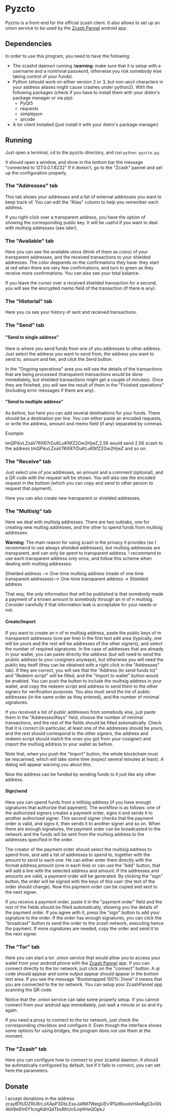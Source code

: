 
# Pyzcto

Pyzcto is a front-end  for the official zcash client. It also allows to set up an onion service to be used by the [Zcash Pannel](https://github.com/miguelmarco/ZcashPannel) android app.

## Dependencies

In order to use this program, you need to have the following:

- The zcashd daemon running (**warning**: make sure that it is setup with a username and a nontrivial password, otherwise you risk somebody else taking control of your funds).
- Python (should work on either version 2 or 3, but non-ascii characters in your address aliases might cause crashes under python2). With the following packages (check if you have to install them with your distro's package manager or via pip):
  - PyQt5
  - requests
  - simplejson
  - qrcode
- A tor client installed (just install it with your distro's package manager)

## Running

Just open a terminal, cd to the pyzcto directory, and run `python pyzcto.py`.

It should open a window, and show in the bottom bar the message "connected to 127.0.0.1:8232" If it doesn't, go to the "Zcash" pannel and set up the configuration properly.

### The "Addresses" tab

This tab shows your addresses and a list of external addresses you want to keep track of. You can edit the "Alias" column to help you remember each address.

If you right-click over a transparent address, you have the option of showing the corresponding public key. It will be useful if you want to deal with multisig addresses (see later).

### The "Available" tab

Here you can see the available utxos (think of them as coins) of your transparent addresses, and the received transactions to your shielded addresses. The color deppends on the confirmations they have: they start at red when there are very few confirmations, and turn to green as they receive more confirmations. You can also see your total balance.

If you leave the cursor over a received shielded transaction for a second, you will see the encrypted memo field of the transaction (if there is any).

### The "Historial" tab

Here you ca see your history of sent and received transactions.

### The "Send" tab

#### "Send to single address"

Here is where you send funds from one of you addresses to other address. Just select the address you want to send from, the address you want to send to, amount and fee, and click the Send button.

In the "Ongoing operations" area you will see the details of the transactions that are being processed (transparent transactions would be done immediately, but shielded transactions might get a couple of minutes). Once they are finished, you will see the result of them in the "Finished operations" (including error messages if there are any).

#### "Send to multiple address"

As before, but here you can add several destinations for your funds. There should be a destination per line .You can either paste an encoded requests, or write the address, amount and memo field (if any) separated by commas.

Example:

tmQPikvLZxaV76XR7rDuKLuKNfZ2Gw2HjwZ,2.56 would send 2.56 zcash to the address tmQPikvLZxaV76XR7rDuKLuKNfZ2Gw2HjwZ and so on.

### The "Receive" tab

Just select one of you addresses, an amount and a comment (optional), and a QR code with the request will be shown. You will also see the encoded request in the bottom (which you can copy and send to other person to request that payment).

Here you can also create new transparent or shielded addresses.

### The "Multisig" tab

Here we deal with multisig addresses. There are two subtabs, one for creating new multisg addresses, and the other to spend funds from multisig addresses.

**Warning**: The main reason for using zcash is the privacy it provides (so I recommend to use always shielded addresses), but multisig addresses are transparent, and can only be spent to transparent address. I recommend to use each transparent address only once, and follow this scheme when dealing with multisig addresses:

Shielded address --> One-time multisig address (made of one time transparent addresses)--> One-time transparent address -> Shielded address

That way, the only information that will be published is that somebody made a payment of a known amount to somebody through an m of n multisig. Consider carefully if that information leak is acceptable for your needs or not.

#### Create/Import

If you want to create an n of m multisig address, paste the public keys of m transparent addresses (one per line) in the first text edit area (typically, one will be yours and the rest will be addresses of the other signers), and select the number of required signatures. In the case of addresses that are already in your wallet, you can paste directly the address (but will need to send the prublic address to your cosigners anyways), but otherwise you will need the public key itself (they can be obtained with a right click in the "Addresses" tab). If they are correct, you will see that the "Address (to send funds to)" and "Redeem script" will be filled, and the "Import to wallet" button would be enabled. You can push the button to include the multisig address in your wallet, and copy the redeem script and address to send them to the other signers for verification purposes. You also must send the list of public addresses (in the same order as they entered), and the number of minimal signatures.

If you received a list of public addresses from somebody else, just paste them in the "Addresses/Keys" field, choose the number of minimal transactions, and the rest of the fields should be filled automatically. Check that it is correct (in particular, at least one of the addresses should be yours, and the rest should correspond to the other signers, the address and redeem script should match the ones you got from your cosigner) and import the multisig address to your wallet as before.

Note that, when you push the "Import" button, the whole blockchain must be rescanned, which will take some time (expect several minutes at least). A dialog will appear warning you about this.

Now the address can be funded by sending funds to it just like any other address.

#### Sign/send

Here you can spend funds from a miltisig address (if you have enough signatures that authorize that payment). The workflow is as follows: one of the authorized signers creates a payment order, signs it and sends it to another authorized signer. This second signer checks that the payment order is valid, and signs it, then sends it to another signer and so on. When there are enough signatures, the payment order can be broadcasted to the network and the funds will be sent from the multisig address to the addresses specified in the order.

The creator of the payment order should select the multisig address to spend from, and add a list of addresses to spend to, together with the amount to send to each one. He can either enter them directly with the format address,amount (one in each line) or can use the "Add" button, that will add a line with the selected address and amount. If the addresses and amounts are valid, a payment order will be generated. By clicking the "sign" button, the order will be signed with the keys of this user (the text of the order should change). Now this payment order can be copied and sent to the next signer.

If you receive a payment order, paste it in the "payment order" field and the rest of the fields should be filled automatically, showing you the details of the payment order. If you agree with it, press the "sign" button to add your signature to the order. If the order has enough signatures, you can click the "broadcast" button to send the order to the zcash network, executing hence the payment. If more signatures are needed, copy the order and send it to the next signer.

### The "Tor" tab

Here you can start a tor .onion service that would allow you to access your wallet from your android phone with the [Zcash Pannel](https://github.com/miguelmarco/ZcashPannel) app. If you can connect directly to the tor network, just click on the "connect" button. A qr code should appear and some output appear should appear in the bottom text area. If you see the message "Bootstrapped 100%: Done" it means that you are connected to the tor network. You can setup your ZcashPannel app scanning the QR code.

Notice that the .onion service can take some properly setup. If you cannot connect from your android app immediately, just wait a minute or so and try again.

If you need a proxy to connect to the tor network, just check the corresponding checkbox and configure it. Even though the interface shows some options for using bridges, the program does not use them at the moment.

### The "Zcash" tab

Here you can configure how to connect to your zcashd daemon. It should be autimatically configured by default, but if it fails to connect, you can set here the parameters.



## Donate

I accept donations in the address zcayBTtUDZRU6rLsXApP3DbLEsxJa9M7WeigUEv1PQd6sodxHAeRgS3vSN4kh9e81r6Y1cngKdhQdTbsRhUnSJqHHeQGpkJ
